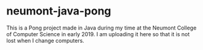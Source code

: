 # neumont-java-pong

This is a Pong project made in Java during my time at the Neumont College of Computer Science in early 2019. I am uploading it here so that it is not lost when I change computers.
